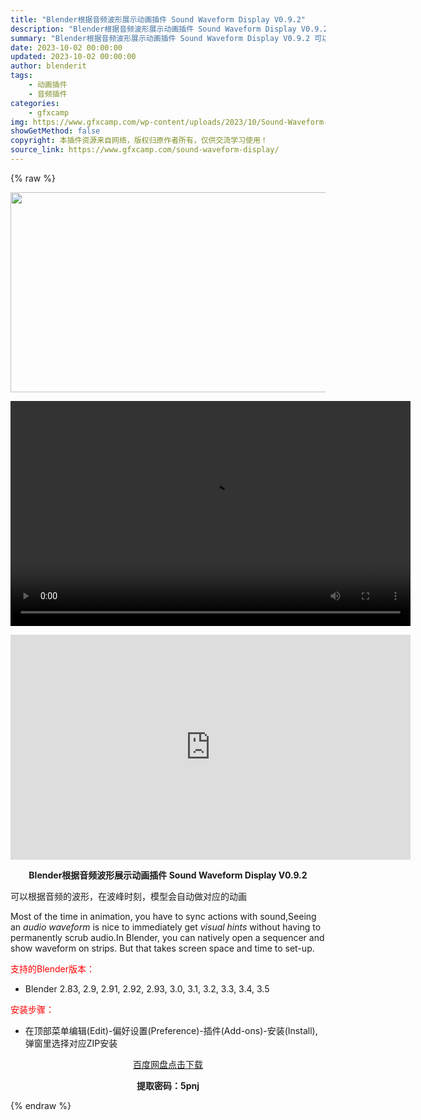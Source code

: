 ```yaml
---
title: "Blender根据音频波形展示动画插件 Sound Waveform Display V0.9.2"
description: "Blender根据音频波形展示动画插件 Sound Waveform Display V0.9.2 可以根据音频的波形，在波峰时刻，模型会自动做对应的动画 Most of the time in an..."
summary: "Blender根据音频波形展示动画插件 Sound Waveform Display V0.9.2 可以根据音频的波形，在波峰时刻，模型会自动做对应的动画 Most of the time in an..."
date: 2023-10-02 00:00:00
updated: 2023-10-02 00:00:00
author: blenderit
tags: 
    - 动画插件
    - 音频插件
categories:
    - gfxcamp
img: https://www.gfxcamp.com/wp-content/uploads/2023/10/Sound-Waveform-Display.jpg
showGetMethod: false
copyright: 本插件资源来自网络，版权归原作者所有，仅供交流学习使用！
source_link: https://www.gfxcamp.com/sound-waveform-display/
---
```


{% raw %}
<div><p><img decoding="async" class="aligncenter size-full wp-image-115305" src="https://www.gfxcamp.com/wp-content/uploads/2023/10/Sound-Waveform-Display.jpg" data-src="https://www.gfxcamp.com/wp-content/uploads/2023/10/Sound-Waveform-Display.jpg" alt="" width="640" height="320"><br>
</p><center><div style="width: 640px;" class="wp-video"><!--[if lt IE 9]><script>document.createElement('video');</script><![endif]-->
<video class="wp-video-shortcode" id="video-115345-1" width="640" height="360" preload="true" controls="controls"><source type="video/mp4" src="http://cloud.video.taobao.com/play/u/null/p/1/e/6/t/1/430398166761.mp4?_=1"></source><a href="http://cloud.video.taobao.com/play/u/null/p/1/e/6/t/1/430398166761.mp4">http://cloud.video.taobao.com/play/u/null/p/1/e/6/t/1/430398166761.mp4</a></video></div></center><p style="text-align: center;"><iframe loading="lazy" src="https://player.youku.com/embed/XNjA3MDgzODg2MA==" width="640" height="360" frameborder="0" allowfullscreen="allowfullscreen" data-mce-fragment="1"></iframe></p><p style="text-align: center;"><strong>Blender根据音频波形展示动画插件 Sound Waveform Display V0.9.2</strong></p><p>可以根据音频的波形，在波峰时刻，模型会自动做对应的动画</p><p>Most of the time in animation, you have to sync actions with sound,Seeing an <em>audio waveform</em> is nice to immediately get <em>visual hints</em> without having to permanently scrub audio.In Blender, you can natively open a sequencer and show waveform on strips. But that takes screen space and time to set-up.</p><p style="text-align: left;"><span style="color: #ff0000;">支持的Blender版本：</span></p><ul>
<li style="text-align: left;">Blender 2.83, 2.9, 2.91, 2.92, 2.93, 3.0, 3.1, 3.2, 3.3, 3.4, 3.5</li>
</ul><p style="text-align: left;"><span style="color: #ff0000;">安装步骤：</span></p><ul>
<li>在顶部菜单编辑(Edit)-偏好设置(Preference)-插件(Add-ons)-安装(Install),弹窗里选择对应ZIP安装</li>
</ul><p style="text-align: center;"><a class="maxbutton-3 maxbutton maxbutton-baidu" target="_blank" rel="noopener" href="https://pan.baidu.com/s/1kY6JBcYVv7QZPNWk5Em8DQ?pwd=5pnj"><span class="mb-text">百度网盘点击下载</span></a></p><p style="text-align: center;"><strong>提取密码：5pnj</strong></p></div>
<div style="display: none">gfxcamp</div>
{% endraw %}